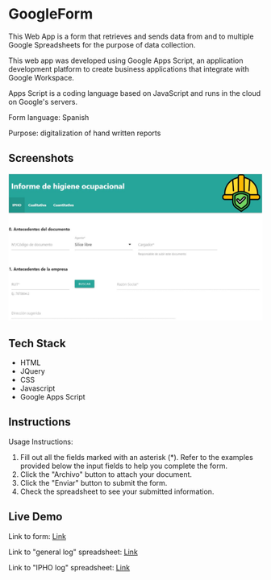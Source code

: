 # GoogleForm

This Web App is a form that retrieves and sends data from and to multiple Google Spreadsheets for the purpose of data collection.

This web app was developed using Google Apps Script, an application development platform to create business applications that integrate with Google Workspace.

Apps Script is a coding language based on JavaScript and runs in the cloud on Google's servers.

Form language: Spanish

Purpose: digitalization of hand written reports

## Screenshots

![Screenshot 1](screenshots/Screenshot_1.jpg)

## Tech Stack

- HTML
- JQuery
- CSS
- Javascript
- Google Apps Script

## Instructions

Usage Instructions:

1. Fill out all the fields marked with an asterisk (*). Refer to the examples provided below the input fields to help you complete the form.
2. Click the "Archivo" button to attach your document.
3. Click the "Enviar" button to submit the form.
4. Check the spreadsheet to see your submitted information.

## Live Demo

Link to form: [Link](https://script.google.com/macros/s/AKfycbwx3oRPnyheYrY-U2eqnklXEgdSS7LTcNOkVFhU-2YzEVMe4Baf8okJ7Bc7hhnOIywlvA/exec)

Link to "general log" spreadsheet: [Link](https://docs.google.com/spreadsheets/d/16mUaovFGkyrTeXZTRWIpBiLg3tscEnXv188VFxmQjaE/edit?usp=sharing)

Link to "IPHO log" spreadsheet: [Link](https://docs.google.com/spreadsheets/d/1pOLp5v34kwNK6riHnb5Nc1DFOZVHzKtk_cN_jCBX3hU/edit?usp=sharing)
